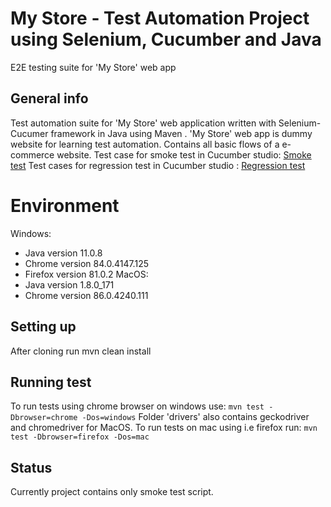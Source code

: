 # My Store - Test Automation Project using Selenium, Cucumber and Java
E2E testing suite for 'My Store' web app
## General info
Test automation suite for 'My Store' web application written with Selenium-Cucumer framework in Java using Maven . 'My Store' web app is dummy website for learning test automation. Contains all basic flows of a e-commerce website.
Test case for smoke test in Cucumber studio:
<a href="https://github.com/elmahodzic/My_store_SeleniumCucumberJava/blob/master/My_store_smoke_test.xlsx">Smoke test</a>
Test cases for regression test in Cucumber studio : 
<a href="https://github.com/elmahodzic/My_store_SeleniumCucumberJava/blob/master/My_store_regression_test.xlsx">Regression test</a>
# Environment
Windows:
- Java version 11.0.8
- Chrome version 84.0.4147.125
- Firefox version 81.0.2
MacOS:
- Java version 1.8.0_171
- Chrome version 86.0.4240.111
## Setting up
After cloning run mvn clean install
## Running test
To run tests using chrome browser on windows use:
`mvn test -Dbrowser=chrome -Dos=windows`
Folder 'drivers' also contains geckodriver and chromedriver for MacOS.
To run tests on mac using i.e firefox run:
`mvn test -Dbrowser=firefox -Dos=mac`
## Status
Currently project contains only smoke test script.